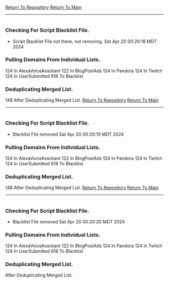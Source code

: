 [Return To Repository](https://github.com/DigitalWarrior/piholeparser/)
[Return To Main](https://github.com/DigitalWarrior/piholeparser/blob/master/RecentRunLogs/Mainlog.md)
____________________________________
# 
### Checking For Script Blacklist File.
* Script Blacklist File not there, not removing. Sat Apr 20 00:20:18 MDT 2024
### Pulling Domains From Individual Lists.
124 In AlexaVoiceAssistant
122 In BlogPostAds
124 In Pandora
124 In Twitch
124 In UserSubmitted
618 To Blacklist
### Deduplicating Merged List.
148 After Deduplicating Merged List.
[Return To Repository](https://github.com/DigitalWarrior/piholeparser/)
[Return To Main](https://github.com/DigitalWarrior/piholeparser/blob/master/RecentRunLogs/Mainlog.md)
____________________________________
# 
### Checking For Script Blacklist File.
* Blacklist File removed Sat Apr 20 00:20:19 MDT 2024
### Pulling Domains From Individual Lists.
124 In AlexaVoiceAssistant
122 In BlogPostAds
124 In Pandora
124 In Twitch
124 In UserSubmitted
618 To Blacklist
### Deduplicating Merged List.
148 After Deduplicating Merged List.
[Return To Repository](https://github.com/DigitalWarrior/piholeparser/)
[Return To Main](https://github.com/DigitalWarrior/piholeparser/blob/master/RecentRunLogs/Mainlog.md)
____________________________________
# 
### Checking For Script Blacklist File.
* Blacklist File removed Sat Apr 20 00:20:20 MDT 2024
### Pulling Domains From Individual Lists.
124 In AlexaVoiceAssistant
122 In BlogPostAds
124 In Pandora
124 In Twitch
124 In UserSubmitted
618 To Blacklist
### Deduplicating Merged List.
 After Deduplicating Merged List.
